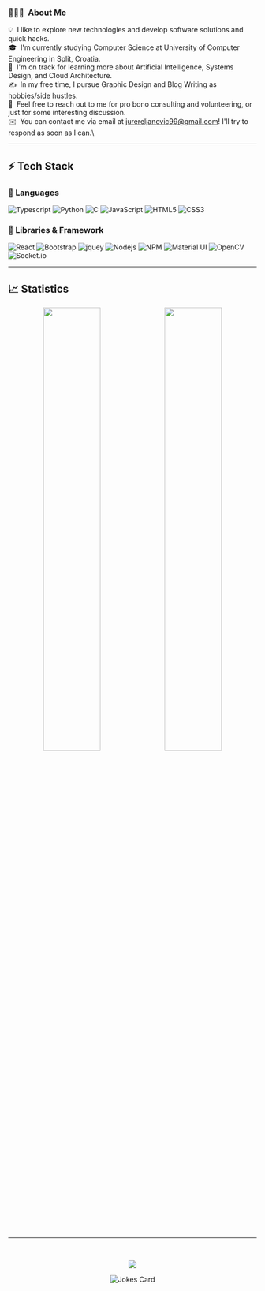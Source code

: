 

### 👨🏻‍💻 &nbsp;About Me

💡 &nbsp;I like to explore new technologies and develop software solutions and quick hacks.\
🎓 &nbsp;I'm currently studying Computer Science at University of Computer Engineering in Split, Croatia.\
🌱 &nbsp;I'm on track for learning more about Artificial Intelligence, Systems Design, and Cloud Architecture.\
✍️ &nbsp;In my free time, I pursue Graphic Design and Blog Writing as hobbies/side hustles.\
💬 &nbsp;Feel free to reach out to me for pro bono consulting and volunteering, or just for some interesting discussion.\
✉️ &nbsp;You can contact me via email at jurereljanovic99@gmail.com! I'll try to respond as soon as I can.\

---

## ⚡ Tech Stack

### 🚀 Languages

![Typescript](https://shields.io/badge/TypeScript-3178C6?logo=TypeScript&logoColor=FFF&style=for-the-badge)
![Python](https://img.shields.io/badge/Python-FFD43B?style=for-the-badge&logo=python&logoColor=306998)
![C](https://img.shields.io/badge/C-00599C?style=for-the-badge&logo=c&logoColor=white)
![JavaScript](https://img.shields.io/badge/JavaScript-323330?style=for-the-badge&logo=javascript&logoColor=F7DF1E)
![HTML5](https://img.shields.io/badge/HTML5-E34F26?style=for-the-badge&logo=html5&logoColor=white)
![CSS3](https://img.shields.io/badge/CSS3-1572B6?style=for-the-badge&logo=css3&logoColor=white)

### 🧩 Libraries & Framework

![React](https://img.shields.io/badge/React-20232A?style=for-the-badge&logo=react&logoColor=61DAFB)
![Bootstrap](https://img.shields.io/badge/Bootstrap-563D7C?style=for-the-badge&logo=bootstrap&logoColor=white)
![jquey](https://img.shields.io/badge/jQuery-0769AD?style=for-the-badge&logo=jquery&logoColor=white)
![Nodejs](https://img.shields.io/badge/Node.js-339933?style=for-the-badge&logo=nodedotjs&logoColor=white)
![NPM](https://img.shields.io/badge/npm-CB3837?style=for-the-badge&logo=npm&logoColor=white)
![Material UI](https://img.shields.io/badge/Material--UI-0081CB?style=for-the-badge&logo=material-ui&logoColor=white)
![OpenCV](https://img.shields.io/badge/OpenCV-27338e?style=for-the-badge&logo=OpenCV&logoColor=white)
![Socket.io](https://img.shields.io/badge/Socket.io-010101?&style=for-the-badge&logo=Socket.io&logoColor=white)

<div>
  
---        

## 📈 Statistics

<p align="center">
  <img width="48%" src="https://github-readme-stats.vercel.app/api?username=ilija-mihajlovic&show_icons=true&hide_border=true&theme=radical" />
  <img width="48%" src="https://github-readme-streak-stats.herokuapp.com/?user=ilija-mihajlovic&hide_border=true&theme=radical" />
</p>

---   

<br>

</div>

<p  align="center">
<img src="https://raw.githubusercontent.com/ilija-mihajlovic/ilija-mihajlovic/output/github-contribution-grid-snake.svg" />
  
<div  align="center">
<img src="https://readme-jokes.vercel.app/api?hideBorder" alt="Jokes Card" />
</div>
